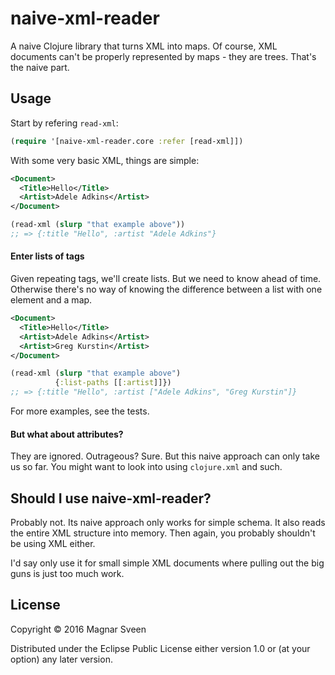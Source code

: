 # naive-xml-reader

A naive Clojure library that turns XML into maps. Of course, XML documents can't
be properly represented by maps - they are trees. That's the naive part.

## Usage

Start by refering `read-xml`:

```clojure
(require '[naive-xml-reader.core :refer [read-xml]])
```

With some very basic XML, things are simple:

```xml
<Document>
  <Title>Hello</Title>
  <Artist>Adele Adkins</Artist>
</Document>
```

```clojure
(read-xml (slurp "that example above"))
;; => {:title "Hello", :artist "Adele Adkins"}
```

#### Enter lists of tags

Given repeating tags, we'll create lists. But we need to know ahead of time.
Otherwise there's no way of knowing the difference between a list with one
element and a map.

```xml
<Document>
  <Title>Hello</Title>
  <Artist>Adele Adkins</Artist>
  <Artist>Greg Kurstin</Artist>
</Document>
```

```clojure
(read-xml (slurp "that example above")
          {:list-paths [[:artist]]})
;; => {:title "Hello", :artist ["Adele Adkins", "Greg Kurstin"]}
```

For more examples, see the tests.

#### But what about attributes?

They are ignored. Outrageous? Sure. But this naive approach can only take us so
far. You might want to look into using `clojure.xml` and such.

## Should I use naive-xml-reader?

Probably not. Its naive approach only works for simple schema. It also reads the
entire XML structure into memory. Then again, you probably shouldn't be using
XML either.

I'd say only use it for small simple XML documents where pulling out the big
guns is just too much work.

## License

Copyright © 2016 Magnar Sveen

Distributed under the Eclipse Public License either version 1.0 or (at
your option) any later version.
